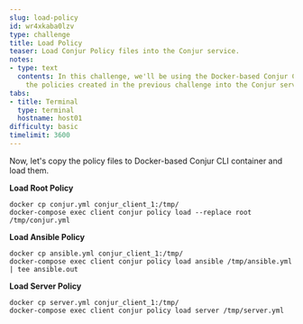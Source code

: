 ```yaml
---
slug: load-policy
id: wr4xkaba0lzv
type: challenge
title: Load Policy
teaser: Load Conjur Policy files into the Conjur service.
notes:
- type: text
  contents: In this challenge, we'll be using the Docker-based Conjur CLI to load
    the policies created in the previous challenge into the Conjur service.
tabs:
- title: Terminal
  type: terminal
  hostname: host01
difficulty: basic
timelimit: 3600
---
```

Now, let's copy the policy files to Docker-based Conjur CLI container and load them.

**Load Root Policy**

```
docker cp conjur.yml conjur_client_1:/tmp/
docker-compose exec client conjur policy load --replace root /tmp/conjur.yml
```

**Load Ansible Policy**

```
docker cp ansible.yml conjur_client_1:/tmp/
docker-compose exec client conjur policy load ansible /tmp/ansible.yml  | tee ansible.out
```

**Load Server Policy**

```
docker cp server.yml conjur_client_1:/tmp/
docker-compose exec client conjur policy load server /tmp/server.yml
```